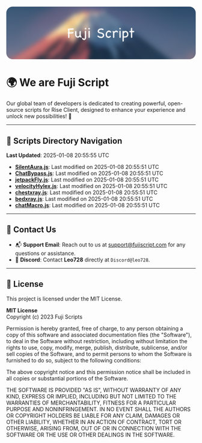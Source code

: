 ![Banner](.github/b.webp)

# 🌍 **We are Fuji Script**

Our global team of developers is dedicated to creating powerful, open-source scripts for Rise Client, designed to enhance your experience and unlock new possibilities! 🌟

---
<!-- SCRIPTS_NAVIGATION_START -->
## 📂 **Scripts Directory Navigation**

**Last Updated**: 2025-01-08 20:55:55 UTC

- **[SilentAura.js](scripts/SilentAura.js)**: Last modified on 2025-01-08 20:55:51 UTC
- **[ChatBypass.js](scripts/ChatBypass.js)**: Last modified on 2025-01-08 20:55:51 UTC
- **[jetpackFly.js](scripts/jetpackFly.js)**: Last modified on 2025-01-08 20:55:51 UTC
- **[velocityHylex.js](scripts/velocityHylex.js)**: Last modified on 2025-01-08 20:55:51 UTC
- **[chestxray.js](scripts/chestxray.js)**: Last modified on 2025-01-08 20:55:51 UTC
- **[bedxray.js](scripts/bedxray.js)**: Last modified on 2025-01-08 20:55:51 UTC
- **[chatMacro.js](scripts/chatMacro.js)**: Last modified on 2025-01-08 20:55:51 UTC

<!-- SCRIPTS_NAVIGATION_END -->

---

## 💬 **Contact Us**  
- 📬 **Support Email**: Reach out to us at [support@fujiscript.com](mailto:support@fujiscript.com) for any questions or assistance.  
- 💬 **Discord**: Contact **Leo728** directly at `Discord@leo728`.

---

## 📜 **License**

This project is licensed under the MIT License.  

**MIT License**  
Copyright (c) 2023 Fuji Scripts  

Permission is hereby granted, free of charge, to any person obtaining a copy of this software and associated documentation files (the "Software"), to deal in the Software without restriction, including without limitation the rights to use, copy, modify, merge, publish, distribute, sublicense, and/or sell copies of the Software, and to permit persons to whom the Software is furnished to do so, subject to the following conditions:  

The above copyright notice and this permission notice shall be included in all copies or substantial portions of the Software.  

THE SOFTWARE IS PROVIDED "AS IS", WITHOUT WARRANTY OF ANY KIND, EXPRESS OR IMPLIED, INCLUDING BUT NOT LIMITED TO THE WARRANTIES OF MERCHANTABILITY, FITNESS FOR A PARTICULAR PURPOSE AND NONINFRINGEMENT. IN NO EVENT SHALL THE AUTHORS OR COPYRIGHT HOLDERS BE LIABLE FOR ANY CLAIM, DAMAGES OR OTHER LIABILITY, WHETHER IN AN ACTION OF CONTRACT, TORT OR OTHERWISE, ARISING FROM, OUT OF OR IN CONNECTION WITH THE SOFTWARE OR THE USE OR OTHER DEALINGS IN THE SOFTWARE.  
